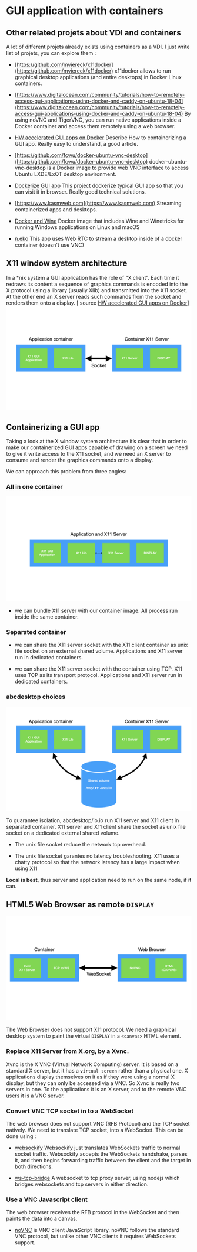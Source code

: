 # GUI application with containers 

## Other related projets about VDI and containers

A lot of different projets already exists using containers as a VDI. I just write list of projets, you can explore them :

* [https://github.com/mviereck/x11docker](https://github.com/mviereck/x11docker) x11docker allows to run graphical desktop applications (and entire desktops) in Docker Linux containers.

* [https://www.digitalocean.com/community/tutorials/how-to-remotely-access-gui-applications-using-docker-and-caddy-on-ubuntu-18-04](https://www.digitalocean.com/community/tutorials/how-to-remotely-access-gui-applications-using-docker-and-caddy-on-ubuntu-18-04) By using noVNC and TigerVNC, you can run native applications inside a Docker container and access them remotely using a web browser. 

* [HW accelerated GUI apps on Docker](https://medium.com/@pigiuz/hw-accelerated-gui-apps-on-docker-7fd424fe813e) Describe How to containerizing a GUI app. Really easy to understand, a good article.

* [https://github.com/fcwu/docker-ubuntu-vnc-desktop](https://github.com/fcwu/docker-ubuntu-vnc-desktop) docker-ubuntu-vnc-desktop is a Docker image to provide web VNC interface to access Ubuntu LXDE/LxQT desktop environment.

* [Dockerize GUI app](https://blog.nediiii.com/dockerize-gui-app/) This project dockerize typical GUI app so that you can visit it in browser. Really good technical solutions.

* [https://www.kasmweb.com](https://www.kasmweb.com) Streaming containerized apps and desktops.

* [Docker and Wine](https://hub.docker.com/r/scottyhardy/docker-wine/) Docker image that includes Wine and Winetricks for running Windows applications on Linux and macOS 
* [n.eko](https://github.com/m1k1o/neko) This app uses Web RTC to stream a desktop inside of a docker container (doesn't use VNC) 

## X11 window system architecture
In a *nix system a GUI application has the role of “X client”. Each time it redraws its content a sequence of graphics commands is encoded into the X protocol using a library (usually Xlib) and transmitted into the X11 socket.
At the other end an X server reads such commands from the socket and renders them onto a display. [ source [HW accelerated GUI apps on Docker](https://medium.com/@pigiuz/hw-accelerated-gui-apps-on-docker-7fd424fe813e)]
![X window system architecture](img/x11windowsystemarchitecture.png)

## Containerizing a GUI app
Taking a look at the X window system architecture it’s clear that in order to make our containerized GUI apps capable of drawing on a screen we need to give it write access to the X11 socket, and we need an X server to consume and render the graphics commands onto a display.

We can approach this problem from three angles:

### All in one container

![X11 application and X11 Server ](img/x11applicationandx11server.png)

* we can bundle X11 server with our container image. All process run inside the same container.

### Separated container

* we can share the X11 server socket with the X11 client container as unix file socket on an external shared volume. Applications and X11 server run in dedicated containers.

* we can share the X11 server socket with the container using TCP. X11 uses TCP as its transport protocol. Applications and X11 server run in dedicated containers.

### abcdesktop choices

![X11 share unix socket](img/x11shareunixsocket.png)

To guarantee isolation, abcdesktop/io.io run X11 server and X11 client in separated container. X11 server and X11 client share the socket as unix file socket on a dedicated external shared volume.

* The unix file socket reduce the network tcp overhead.
 
* The unix file socket garantes no latency troubleshooting. X11 uses a chatty protocol so that the network latency has a large impact when using X11

**Local is best**, thus server and application need to run on the same node, if it can.

## HTML5 Web Browser as remote ```DISPLAY```

![X11 HTML5 Web Browser as Display](img/x11html5webbrowserasdisplay.png)

The Web Browser does not support X11 protocol. We need a graphical desktop system to paint the virtual ```DISPLAY``` in a ```<canvas>``` HTML element.

### Replace X11 Server from X.org, by a Xvnc. 
  
Xvnc is the X VNC (Virtual Network Computing) server. It is based on a standard X server, but it has a ```virtual screen``` rather than a physical one. X applications display themselves on it as if they were using a normal X display, but they can only be accessed via a VNC. So Xvnc is really two servers in one. To the applications it is an X server, and to the remote VNC users it is a VNC server.

### Convert VNC TCP socket in to a WebSocket
 
The web browser does not support VNC (RFB Protocol) and the TCP socket natively. We need to translate TCP socket, into a WebSocket.
This can be done using :

* [websockify](https://github.com/novnc/websockify) Websockify just translates WebSockets traffic to normal socket traffic. Websockify accepts the WebSockets handshake, parses it, and then begins forwarding traffic between the client and the target in both directions.

* [ws-tcp-bridge](https://www.npmjs.com/package/ws-tcp-bridge) A websocket to tcp proxy server, using nodejs which bridges websockets and tcp servers in either direction.


### Use a VNC Javascript client

The web browser receives the RFB protocol in the WebSocket and then paints the data into a canvas.

* [noVNC](https://novnc.com/) is VNC client JavaScript library. noVNC follows the standard VNC protocol, but unlike other VNC clients it requires WebSockets support.

